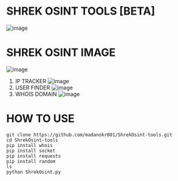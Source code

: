 # SHREK OSINT TOOLS [BETA]
![image](https://github.com/user-attachments/assets/9ee23c27-ec0c-46a5-8e90-a51835b08882)

# SHREK OSINT IMAGE
![image](https://github.com/user-attachments/assets/d3bb9cd5-0a6e-41b4-aa27-324f214cd850)


1. IP TRACKER ![image](https://github.com/user-attachments/assets/34ea1eb7-1852-4b87-ae4a-e0acdb402624)
2. USER FINDER ![image](https://github.com/user-attachments/assets/7e534e40-915d-4683-9ccd-aaab59220c60)
3. WHOIS DOMAIN ![image](https://github.com/user-attachments/assets/6e3bd8bc-dfe7-4380-90d1-3b03a4486a3b)



# HOW TO USE
```
git clone https://github.com/madanokr001/ShrekOsint-tools.git
cd ShrekOsint-tools
pip install whois
pip install socket
pip install requests
pip install random
ls
python ShrekOsint.py
